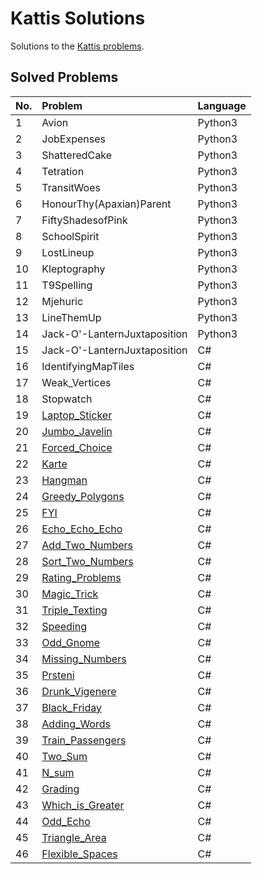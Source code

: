 # Kattis Solutions
Solutions to the [Kattis problems](https://open.kattis.com/).

## Solved Problems
|No.|Problem|Language|
|:-|:-|:-|
|1|Avion|Python3|
|2|JobExpenses|Python3|
|3|ShatteredCake|Python3|
|4|Tetration|Python3|
|5|TransitWoes|Python3|
|6|HonourThy(Apaxian)Parent|Python3|
|7|FiftyShadesofPink|Python3|
|8|SchoolSpirit|Python3|
|9|LostLineup|Python3|
|10|Kleptography|Python3|
|11|T9Spelling|Python3|
|12|Mjehuric|Python3|
|13|LineThemUp|Python3|
|14|Jack-O'-LanternJuxtaposition|Python3|
|15|Jack-O'-LanternJuxtaposition|C#|
|16|IdentifyingMapTiles|C#|
|17|Weak_Vertices|C#| 
|18|Stopwatch|C#|
|19|[Laptop_Sticker](https://open.kattis.com/problems/laptopsticker)|C#|
|20|[Jumbo_Javelin](https://open.kattis.com/problems/jumbojavelin)|C#|
|21|[Forced_Choice](https://open.kattis.com/problems/forcedchoice)|C#|
|22|[Karte](https://open.kattis.com/problems/karte)|C#|
|23|[Hangman](https://open.kattis.com/problems/hangman)|C#|
|24|[Greedy_Polygons](https://open.kattis.com/problems/greedypolygons)|C#|
|25|[FYI](https://open.kattis.com/problems/fyi)|C#|
|26|[Echo_Echo_Echo](https://open.kattis.com/problems/echoechoecho)|C#|
|27|[Add_Two_Numbers](https://open.kattis.com/problems/addtwonumbers)|C#|--######
|28|[Sort_Two_Numbers](https://open.kattis.com/problems/sorttwonumbers)|C#|
|29|[Rating_Problems](https://open.kattis.com/problems/ratingproblems)|C#|
|30|[Magic_Trick](https://open.kattis.com/problems/magictrick)|C#|
|31|[Triple_Texting](https://open.kattis.com/problems/tripletexting)|C#|
|32|[Speeding](https://open.kattis.com/problems/speeding)|C#|
|33|[Odd_Gnome](https://open.kattis.com/problems/oddgnome)|C#|
|34|[Missing_Numbers](https://open.kattis.com/problems/missingnumbers)|C#|
|35|[Prsteni](https://open.kattis.com/problems/prsteni)|C#|
|36|[Drunk_Vigenere](https://open.kattis.com/problems/drunkvigenere)|C#|
|37|[Black_Friday](https://open.kattis.com/problems/blackfriday)|C#|
|38|[Adding_Words](https://open.kattis.com/problems/addingwords)|C#|
|39|[Train_Passengers](https://open.kattis.com/problems/trainpassengers)|C#|
|40|[Two_Sum](https://open.kattis.com/problems/twosum)|C#|
|41|[N_sum](https://open.kattis.com/problems/nsum)|C#|
|42|[Grading](https://open.kattis.com/problems/grading)|C#|
|43|[Which_is_Greater](https://open.kattis.com/problems/whichisgreater)|C#|
|44|[Odd_Echo](https://open.kattis.com/problems/oddecho)|C#|
|45|[Triangle_Area](https://open.kattis.com/problems/triarea)|C#|
|46|[Flexible_Spaces](https://open.kattis.com/problems/flexible)|C#|

